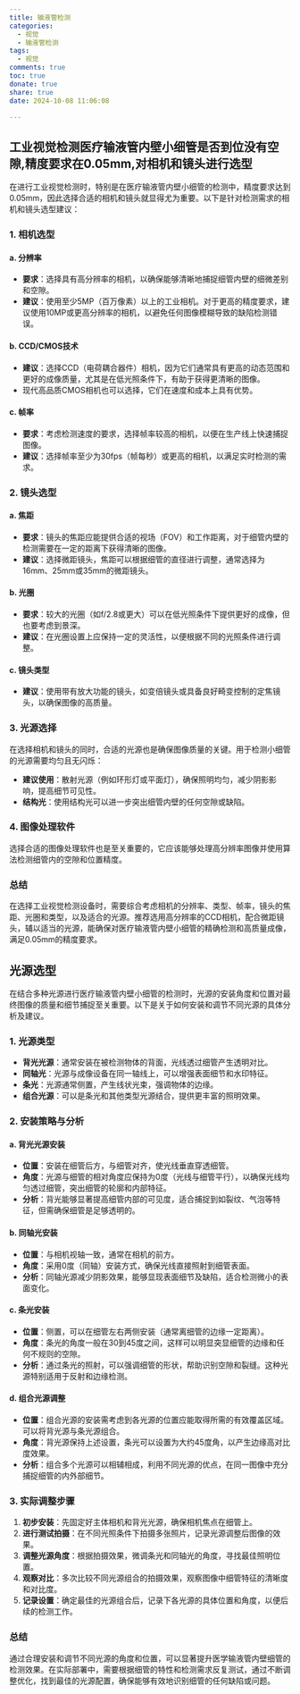 ```yaml
---
title: 输液管检测
categories:
  - 视觉
  - 输液管检测
tags:
  - 视觉
comments: true
toc: true
donate: true
share: true
date: 2024-10-08 11:06:08

---
```

## 工业视觉检测医疗输液管内壁小细管是否到位没有空隙,精度要求在0.05mm,对相机和镜头进行选型

在进行工业视觉检测时，特别是在医疗输液管内壁小细管的检测中，精度要求达到0.05mm，因此选择合适的相机和镜头就显得尤为重要。以下是针对检测需求的相机和镜头选型建议：

### 1. 相机选型

#### a. 分辨率
- **要求**：选择具有高分辨率的相机，以确保能够清晰地捕捉细管内壁的细微差别和空隙。 
- **建议**：使用至少5MP（百万像素）以上的工业相机。对于更高的精度要求，建议使用10MP或更高分辨率的相机，以避免任何图像模糊导致的缺陷检测错误。

#### b. CCD/CMOS技术
- **建议**：选择CCD（电荷耦合器件）相机，因为它们通常具有更高的动态范围和更好的成像质量，尤其是在低光照条件下，有助于获得更清晰的图像。
- 现代高品质CMOS相机也可以选择，它们在速度和成本上具有优势。

#### c. 帧率
- **要求**：考虑检测速度的要求，选择帧率较高的相机，以便在生产线上快速捕捉图像。
- **建议**：选择帧率至少为30fps（帧每秒）或更高的相机，以满足实时检测的需求。

### 2. 镜头选型

#### a. 焦距
- **要求**：镜头的焦距应能提供合适的视场（FOV）和工作距离，对于细管内壁的检测需要在一定的距离下获得清晰的图像。
- **建议**：选择微距镜头，焦距可以根据细管的直径进行调整，通常选择为16mm、25mm或35mm的微距镜头。

#### b. 光圈
- **要求**：较大的光圈（如f/2.8或更大）可以在低光照条件下提供更好的成像，但也要考虑到景深。
- **建议**：在光圈设置上应保持一定的灵活性，以便根据不同的光照条件进行调整。

#### c. 镜头类型
- **建议**：使用带有放大功能的镜头，如变倍镜头或具备良好畸变控制的定焦镜头，以确保图像的高质量。

### 3. 光源选择
在选择相机和镜头的同时，合适的光源也是确保图像质量的关键。用于检测小细管的光源需要均匀且无闪烁：
- **建议使用**：散射光源（例如环形灯或平面灯），确保照明均匀，减少阴影影响，提高细节可见性。
- **结构光**：使用结构光可以进一步突出细管内壁的任何空隙或缺陷。

### 4. 图像处理软件
选择合适的图像处理软件也是至关重要的，它应该能够处理高分辨率图像并使用算法检测细管内的空隙和位置精度。

### 总结
在选择工业视觉检测设备时，需要综合考虑相机的分辨率、类型、帧率，镜头的焦距、光圈和类型，以及适合的光源。推荐选用高分辨率的CCD相机，配合微距镜头，辅以适当的光源，能确保对医疗输液管内壁小细管的精确检测和高质量成像，满足0.05mm的精度要求。

## 光源选型

在结合多种光源进行医疗输液管内壁小细管的检测时，光源的安装角度和位置对最终图像的质量和细节捕捉至关重要。以下是关于如何安装和调节不同光源的具体分析及建议。

### 1. 光源类型

- **背光光源**：通常安装在被检测物体的背面，光线透过细管产生透明对比。
- **同轴光**：光源与成像设备在同一轴线上，可以增强表面细节和水印特征。
- **条光**：光源通常侧置，产生线状光束，强调物体的边缘。
- **组合光源**：可以是条光和其他类型光源结合，提供更丰富的照明效果。

### 2. 安装策略与分析

#### a. 背光光源安装

- **位置**：安装在细管后方，与细管对齐，使光线垂直穿透细管。
- **角度**：光源与细管的相对角度应保持为0度（光线与细管平行），以确保光线均匀透过细管，突出细管的轮廓和内部特征。
- **分析**：背光能够显著提高细管内部的可见度，适合捕捉到如裂纹、气泡等特征，但需确保细管是足够透明的。

#### b. 同轴光安装

- **位置**：与相机视轴一致，通常在相机的前方。
- **角度**：采用0度（同轴）安装方式，确保光线直接照射到细管表面。
- **分析**：同轴光源减少阴影效果，能够显现表面细节及缺陷，适合检测微小的表面变化。

#### c. 条光安装

- **位置**：侧置，可以在细管左右两侧安装（通常离细管的边缘一定距离）。
- **角度**：条光的角度一般在30到45度之间，这样可以明显突显细管的边缘和任何不规则的空隙。
- **分析**：通过条光的照射，可以强调细管的形状，帮助识别空隙和裂缝。这种光源特别适用于反射和边缘检测。

#### d. 组合光源调整

- **位置**：组合光源的安装需考虑到各光源的位置应能取得所需的有效覆盖区域。可以将背光源与条光源组合。
- **角度**：背光源保持上述设置，条光可以设置为大约45度角，以产生边缘高对比度效果。
- **分析**：组合多个光源可以相辅相成，利用不同光源的优点，在同一图像中充分捕捉细管的内外部细节。

### 3. 实际调整步骤

1. **初步安装**：先固定好主体相机和背光光源，确保相机焦点在细管上。
2. **进行测试拍摄**：在不同光照条件下拍摄多张照片，记录光源调整后图像的效果。
3. **调整光源角度**：根据拍摄效果，微调条光和同轴光的角度，寻找最佳照明位置。
4. **观察对比**：多次比较不同光源组合的拍摄效果，观察图像中细管特征的清晰度和对比度。
5. **记录设置**：确定最佳的光源组合后，记录下各光源的具体位置和角度，以便后续的检测工作。

### 总结

通过合理安装和调节不同光源的角度和位置，可以显著提升医学输液管内壁细管的检测效果。在实际部署中，需要根据细管的特性和检测需求反复测试，通过不断调整优化，找到最佳的光源配置，确保能够有效地识别细管的任何缺陷或问题。
